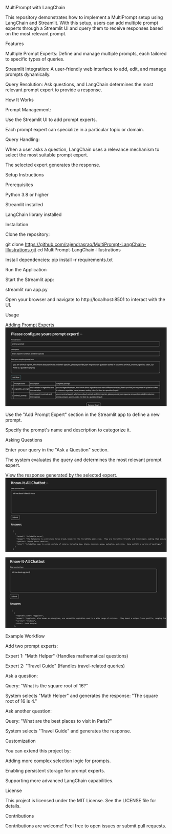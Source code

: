 MultiPrompt with LangChain

This repository demonstrates how to implement a MultiPrompt setup using LangChain and Streamlit. With this setup, users can add multiple prompt experts through a Streamlit UI and query them to receive responses based on the most relevant prompt.

Features

Multiple Prompt Experts: Define and manage multiple prompts, each tailored to specific types of queries.

Streamlit Integration: A user-friendly web interface to add, edit, and manage prompts dynamically.

Query Resolution: Ask questions, and LangChain determines the most relevant prompt expert to provide a response.

How It Works

Prompt Management:

Use the Streamlit UI to add prompt experts.

Each prompt expert can specialize in a particular topic or domain.

Query Handling:

When a user asks a question, LangChain uses a relevance mechanism to select the most suitable prompt expert.

The selected expert generates the response.

Setup Instructions

Prerequisites

Python 3.8 or higher

Streamlit installed

LangChain library installed

Installation

Clone the repository:

git clone  https://github.com/rajendrasrao/MultiPrompt-LangChain-Illustrations.git
cd MultiPrompt-LangChain-Illustrations

Install dependencies:
pip install -r requirements.txt

Run the Application

Start the Streamlit app:

streamlit run app.py

Open your browser and navigate to http://localhost:8501 to interact with the UI.

Usage

Adding Prompt Experts
![Alt Text](images/setup_multi_prompt.jpg)

Use the "Add Prompt Expert" section in the Streamlit app to define a new prompt.

Specify the prompt's name and description to categorize it.

Asking Questions

Enter your query in the "Ask a Question" section.

The system evaluates the query and determines the most relevant prompt expert.

View the response generated by the selected expert.
![Alt Text](images/ask_question.jpg)

![Alt Text](images/ask_question_1.jpg)


Example Workflow

Add two prompt experts:

Expert 1: "Math Helper" (Handles mathematical questions)

Expert 2: "Travel Guide" (Handles travel-related queries)

Ask a question:

Query: "What is the square root of 16?"

System selects "Math Helper" and generates the response: "The square root of 16 is 4."

Ask another question:

Query: "What are the best places to visit in Paris?"

System selects "Travel Guide" and generates the response.

Customization

You can extend this project by:

Adding more complex selection logic for prompts.

Enabling persistent storage for prompt experts.

Supporting more advanced LangChain capabilities.

License

This project is licensed under the MIT License. See the LICENSE file for details.

Contributions

Contributions are welcome! Feel free to open issues or submit pull requests.
